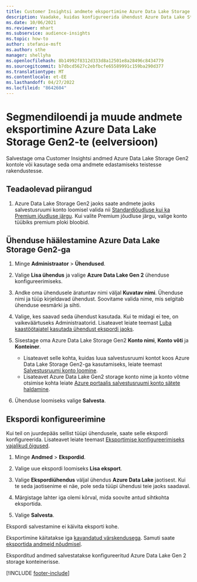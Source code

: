 ```yaml
---
title: Customer Insightsi andmete eksportimine Azure Data Lake Storage Gen2-sse
description: Vaadake, kuidas konfigureerida ühendust Azure Data Lake Storage Gen2-ga.
ms.date: 10/06/2021
ms.reviewer: mhart
ms.subservice: audience-insights
ms.topic: how-to
author: stefanie-msft
ms.author: sthe
manager: shellyha
ms.openlocfilehash: 8b14992f8312d333d8a12501e8a28496c8434779
ms.sourcegitcommit: b7dbcd5627c2ebfbcfe65589991c159ba290d377
ms.translationtype: MT
ms.contentlocale: et-EE
ms.lasthandoff: 04/27/2022
ms.locfileid: "8642604"
---
```

# <a name="export-segment-list-and-other-data-to-azure-data-lake-storage-gen2-preview"></a>Segmendiloendi ja muude andmete eksportimine Azure Data Lake Storage Gen2-te (eelversioon)

Salvestage oma Customer Insightsi andmed Azure Data Lake Storage Gen2 kontole või kasutage seda oma andmete edastamiseks teistesse rakendustesse.

## <a name="known-limitations"></a>Teadaolevad piirangud

1. Azure Data Lake Storage Gen2 jaoks saate andmete jaoks salvestusruumi konto loomisel valida nii [Standardjõudluse kui ka Premium jõudluse järgu](/azure/storage/blobs/create-data-lake-storage-account). Kui valite Premium jõudluse järgu, valige konto tüübiks premium ploki bloobid. 


## <a name="set-up-the-connection-to-azure-data-lake-storage-gen2"></a>Ühenduse häälestamine Azure Data Lake Storage Gen2-ga 


1. Minge **Administraator** > **Ühendused**.

1. Valige **Lisa ühendus** ja valige **Azure Data Lake Gen 2** ühenduse konfigureerimiseks.

1. Andke oma ühendusele äratuntav nimi väljal **Kuvatav nimi**. Ühenduse nimi ja tüüp kirjeldavad ühendust. Soovitame valida nime, mis selgitab ühenduse eesmärki ja sihti.

1. Valige, kes saavad seda ühendust kasutada. Kui te midagi ei tee, on vaikeväärtuseks Administraatorid. Lisateavet leiate teemast [Luba kaastöötajatel kasutada ühendust ekspordi jaoks](connections.md#allow-contributors-to-use-a-connection-for-exports).

1. Sisestage oma Azure Data Lake Storage Gen2 **Konto nimi**, **Konto võti** ja **Konteiner**.
    - Lisateavet selle kohta, kuidas luua salvestusruumi kontot koos Azure Data Lake Storage Gen2-ga kasutamiseks, leiate teemast [Salvestusruumi konto loomine](/azure/storage/blobs/create-data-lake-storage-account). 
    - Lisateavet Azure Data Lake Gen2 storage konto nime ja konto võtme otsimise kohta leiate [Azure portaalis salvestusruumi konto sätete haldamine](/azure/storage/common/storage-account-manage).

1. Ühenduse loomiseks valige **Salvesta**. 

## <a name="configure-an-export"></a>Ekspordi konfigureerimine

Kui teil on juurdepääs sellist tüüpi ühendusele, saate selle ekspordi konfigureerida. Lisateavet leiate teemast [Eksportimise konfigureerimiseks vajalikud õigused](export-destinations.md#set-up-a-new-export).

1. Minge **Andmed** > **Ekspordid**.

1. Valige uue ekspordi loomiseks **Lisa eksport**.

1. Valige **Ekspordiühendus** väljal ühendus **Azure Data Lake** jaotisest. Kui te seda jaotisenime ei näe, pole seda tüüpi ühendusi teie jaoks saadaval.

1. Märgistage lahter iga olemi kõrval, mida soovite antud sihtkohta eksportida.

1. Valige **Salvesta**.

Ekspordi salvestamine ei käivita eksporti kohe.

Eksportimine käitatakse iga [kavandatud värskendusega](system.md#schedule-tab). Samuti saate [eksportida andmeid nõudmisel](export-destinations.md#run-exports-on-demand). 

Eksporditud andmed salvestatakse konfigureeritud Azure Data Lake Gen 2 storage konteinerisse. 

[!INCLUDE [footer-include](includes/footer-banner.md)]
